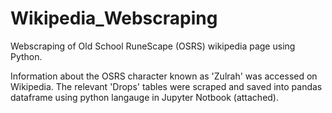 # Wikipedia_Webscraping
Webscraping of Old School RuneScape (OSRS) wikipedia page using Python.


Information about the OSRS character known as 'Zulrah' was accessed on Wikipedia. 
The relevant 'Drops' tables were scraped and saved into pandas dataframe using python langauge in Jupyter Notbook (attached).
